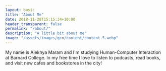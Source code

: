 ```yaml
---
layout: basic
title: "About Me"
date: 2018-11-28T15:15:34+10:00
header_transparent: false
permalink: "/about/"
description: "A little bit about me"
image: "/assets/images/gen/content/content-5.webp"
---
```

 My name is Alekhya Maram and I'm studying Human-Computer Interaction at Barnard College. In my free time I love to listen to podcasts, read books, and visit new cafes and bookstores in the city!